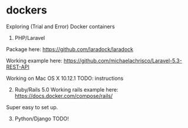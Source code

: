 # dockers
Exploring (Trial and Error) Docker containers

1. PHP/Laravel

Package here: https://github.com/laradock/laradock

Working example here: https://github.com/michaelachrisco/Laravel-5.3-REST-API

Working on Mac OS X 10.12.1
TODO: instructions

2. Ruby/Rails 5.0
Working rails example here:
https://docs.docker.com/compose/rails/

Super easy to set up.

3. Python/Django
TODO!
